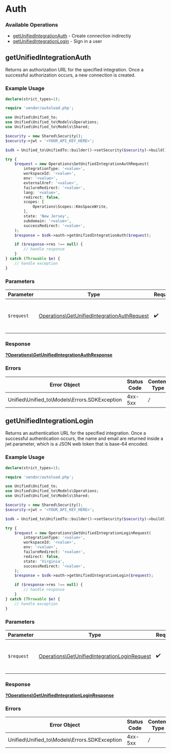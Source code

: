 # Auth


### Available Operations

* [getUnifiedIntegrationAuth](#getunifiedintegrationauth) - Create connection indirectly
* [getUnifiedIntegrationLogin](#getunifiedintegrationlogin) - Sign in a user

## getUnifiedIntegrationAuth

Returns an authorization URL for the specified integration.  Once a successful authorization occurs, a new connection is created.

### Example Usage

```php
declare(strict_types=1);

require 'vendor/autoload.php';

use Unified\Unified_to;
use Unified\Unified_to\Models\Operations;
use Unified\Unified_to\Models\Shared;

$security = new Shared\Security();
$security->jwt = '<YOUR_API_KEY_HERE>';

$sdk = Unified_to\UnifiedTo::builder()->setSecurity($security)->build();

try {
    $request = new Operations\GetUnifiedIntegrationAuthRequest(
        integrationType: '<value>',
        workspaceId: '<value>',
        env: '<value>',
        externalXref: '<value>',
        failureRedirect: '<value>',
        lang: '<value>',
        redirect: false,
        scopes: [
            Operations\Scopes::KmsSpaceWrite,
        ],
        state: 'New Jersey',
        subdomain: '<value>',
        successRedirect: '<value>',
    );
    $response = $sdk->auth->getUnifiedIntegrationAuth($request);

    if ($response->res !== null) {
        // handle response
    }
} catch (Throwable $e) {
    // handle exception
}
```



### Parameters

| Parameter                                                                                                  | Type                                                                                                       | Required                                                                                                   | Description                                                                                                |
| ---------------------------------------------------------------------------------------------------------- | ---------------------------------------------------------------------------------------------------------- | ---------------------------------------------------------------------------------------------------------- | ---------------------------------------------------------------------------------------------------------- |
| `$request`                                                                                                 | [Operations\GetUnifiedIntegrationAuthRequest](../../Models/Operations/GetUnifiedIntegrationAuthRequest.md) | :heavy_check_mark:                                                                                         | The request object to use for the request.                                                                 |


### Response

**[?Operations\GetUnifiedIntegrationAuthResponse](../../Models/Operations/GetUnifiedIntegrationAuthResponse.md)**
### Errors

| Error Object                                  | Status Code                                   | Content Type                                  |
| --------------------------------------------- | --------------------------------------------- | --------------------------------------------- |
| Unified\Unified_to\Models\Errors.SDKException | 4xx-5xx                                       | */*                                           |

## getUnifiedIntegrationLogin

Returns an authentication URL for the specified integration.  Once a successful authentication occurs, the name and email are returned inside a jwt parameter, which is a JSON web token that is base-64 encoded.

### Example Usage

```php
declare(strict_types=1);

require 'vendor/autoload.php';

use Unified\Unified_to;
use Unified\Unified_to\Models\Operations;
use Unified\Unified_to\Models\Shared;

$security = new Shared\Security();
$security->jwt = '<YOUR_API_KEY_HERE>';

$sdk = Unified_to\UnifiedTo::builder()->setSecurity($security)->build();

try {
    $request = new Operations\GetUnifiedIntegrationLoginRequest(
        integrationType: '<value>',
        workspaceId: '<value>',
        env: '<value>',
        failureRedirect: '<value>',
        redirect: false,
        state: 'Virginia',
        successRedirect: '<value>',
    );
    $response = $sdk->auth->getUnifiedIntegrationLogin($request);

    if ($response->res !== null) {
        // handle response
    }
} catch (Throwable $e) {
    // handle exception
}
```



### Parameters

| Parameter                                                                                                    | Type                                                                                                         | Required                                                                                                     | Description                                                                                                  |
| ------------------------------------------------------------------------------------------------------------ | ------------------------------------------------------------------------------------------------------------ | ------------------------------------------------------------------------------------------------------------ | ------------------------------------------------------------------------------------------------------------ |
| `$request`                                                                                                   | [Operations\GetUnifiedIntegrationLoginRequest](../../Models/Operations/GetUnifiedIntegrationLoginRequest.md) | :heavy_check_mark:                                                                                           | The request object to use for the request.                                                                   |


### Response

**[?Operations\GetUnifiedIntegrationLoginResponse](../../Models/Operations/GetUnifiedIntegrationLoginResponse.md)**
### Errors

| Error Object                                  | Status Code                                   | Content Type                                  |
| --------------------------------------------- | --------------------------------------------- | --------------------------------------------- |
| Unified\Unified_to\Models\Errors.SDKException | 4xx-5xx                                       | */*                                           |
